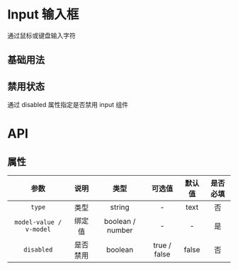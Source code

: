 <script setup>
import demo from './demo.vue'
import disabledDemo from  './disabledDemo.vue'
</script>

# Input 输入框

通过鼠标或键盘输入字符

## 基础用法

<Preview comp-name="Input" demo-name="demo">
  <demo />
</Preview>

## 禁用状态

通过 disabled 属性指定是否禁用 input 组件

<Preview comp-name="Input" demo-name="disabledDemo">
  <disabled-demo />
</Preview>

# API

## 属性

|  参数   |      说明      |  类型   | 可选值 | 默认值 | 是否必填 |
| :-----: | :------------: | :-----: | :----: | :----: | :------: |
| `type`  |      类型      | string  |   -    |   text    |    否    |
| `model-value / v-model` | 绑定值 | boolean / number |   -    |   -    |    是    |
| `disabled` | 是否禁用 | boolean |   true / false    |   false    |    否    |
